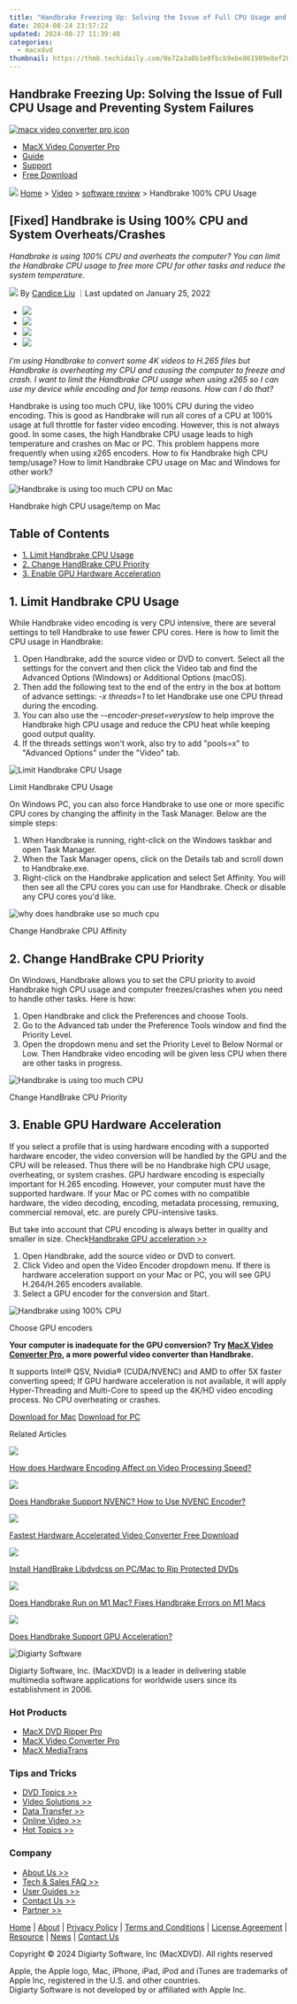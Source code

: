 ```yaml
---
title: "Handbrake Freezing Up: Solving the Issue of Full CPU Usage and Preventing System Failures"
date: 2024-08-24 23:57:22
updated: 2024-08-27 11:39:40
categories:
  - macxdvd
thumbnail: https://thmb.techidaily.com/0e72a3a0b1e0fbcb9ebe861989e8ef2804120ce5c4aff1602144d59f4707b3ef.jpg
---
```


## Handbrake Freezing Up: Solving the Issue of Full CPU Usage and Preventing System Failures

[![macx video converter pro icon](https://www.macxdvd.com/mac-dvd-video-converter-how-to/../image-style/new-seo/icon11.png)](https://tools.techidaily.com/macxdvd/products/)

* [MacX Video Converter Pro](https://tools.techidaily.com/macxdvd/products/)
* [Guide](https://tools.techidaily.com/macxdvd/products/)
* [Support](https://tools.techidaily.com/macxdvd/products/)
* [Free Download](https://tools.techidaily.com/macxdvd/products/)



![](https://www.macxdvd.com/mac-dvd-video-converter-how-to/../image-style/new-seo/icon7.png) [Home](https://tools.techidaily.com/macxdvd/products/) \> [Video](https://tools.techidaily.com/macxdvd/products/) \> [software review](https://tools.techidaily.com/macxdvd/products/) \> Handbrake 100% CPU Usage

## \[Fixed\] Handbrake is Using 100% CPU and System Overheats/Crashes



_Handbrake is using 100% CPU and overheats the computer? You can limit the Handbrake CPU usage to free more CPU for other tasks and reduce the system temperature._ 

![](https://www.macxdvd.com/mac-dvd-video-converter-how-to/../image-style/new-seo/icon6.png) By [Candice Liu](https://tools.techidaily.com/macxdvd/products/) ｜Last updated on January 25, 2022 

* [![](https://www.macxdvd.com/mac-dvd-video-converter-how-to/../image-style/new-seo/share-fa.jpg)](https://www.facebook.com/sharer/sharer.php?u=https://www.macxdvd.com/mac-dvd-video-converter-how-to/handbrake-high-cpu-usage.htm)
* [![](https://www.macxdvd.com/mac-dvd-video-converter-how-to/../image-style/new-seo/share-tw.jpg)](https://twitter.com/intent/tweet?url=https://www.macxdvd.com/mac-dvd-video-converter-how-to/handbrake-high-cpu-usage.htm)
* [![](https://www.macxdvd.com/mac-dvd-video-converter-how-to/../image-style/new-seo/share-email.jpg)](https://www.macxdvd.com/mac-dvd-video-converter-how-to/mailto:info@example.com?&subject=&body=https://www.macxdvd.com/mac-dvd-video-converter-how-to/handbrake-high-cpu-usage.htm)
* [![](https://www.macxdvd.com/mac-dvd-video-converter-how-to/../image-style/new-seo/share-in.jpg)](https://www.linkedin.com/shareArticle?mini=true&url=https://www.macxdvd.com/mac-dvd-video-converter-how-to/handbrake-high-cpu-usage.htm&title=&summary=https://www.macxdvd.com/mac-dvd-video-converter-how-to/handbrake-high-cpu-usage.htm&source=)

_I’m using Handbrake to convert some 4K videos to H.265 files but Handbrake is overheating my CPU and causing the computer to freeze and crash. I want to limit the Handbrake CPU usage when using x265 so I can use my device while encoding and for temp reasons. How can I do that?_

Handbrake is using too much CPU, like 100% CPU during the video encoding. This is good as Handbrake will run all cores of a CPU at 100% usage at full throttle for faster video encoding. However, this is not always good. In some cases, the high Handbrake CPU usage leads to high temperature and crashes on Mac or PC. This problem happens more frequently when using x265 encoders. How to fix Handbrake high CPU temp/usage? How to limit Handbrake CPU usage on Mac and Windows for other work? 

![Handbrake is using too much CPU on Mac](https://www.macxdvd.com/mac-dvd-video-converter-how-to/article-image/hb-high-cpu.jpg) 

Handbrake high CPU usage/temp on Mac

## Table of Contents

* [1\. Limit Handbrake CPU Usage](https://tools.techidaily.com/macxdvd/products/)
* [2\. Change HandBrake CPU Priority](https://tools.techidaily.com/macxdvd/products/)
* [3\. Enable GPU Hardware Acceleration](https://tools.techidaily.com/macxdvd/products/)

## 1\. Limit Handbrake CPU Usage 

While Handbrake video encoding is very CPU intensive, there are several settings to tell Handbrake to use fewer CPU cores. Here is how to limit the CPU usage in Handbrake:

1. Open Handbrake, add the source video or DVD to convert. Select all the settings for the convert and then click the Video tab and find the Advanced Options (Windows) or Additional Options (macOS).
2. Then add the following text to the end of the entry in the box at bottom of advance settings: _\-x threads=1_ to let Handbrake use one CPU thread during the encoding.
3. You can also use the _\--encoder-preset=veryslow_ to help improve the Handbrake high CPU usage and reduce the CPU heat while keeping good output quality.
4. If the threads settings won't work, also try to add "pools=x" to "Advanced Options" under the "Video" tab.

![Limit Handbrake CPU Usage](https://www.macxdvd.com/mac-dvd-video-converter-how-to/article-image/handbrake-cpu-limit.jpg) 

Limit Handbrake CPU Usage

On Windows PC, you can also force Handbrake to use one or more specific CPU cores by changing the affinity in the Task Manager. Below are the simple steps: 

1. When Handbrake is running, right-click on the Windows taskbar and open Task Manager.
2. When the Task Manager opens, click on the Details tab and scroll down to Handbrake.exe.
3. Right-click on the Handbrake application and select Set Affinity.
 You will then see all the CPU cores you can use for Handbrake. Check or disable any CPU cores you'd like. 

![why does handbrake use so much cpu](https://www.macxdvd.com/mac-dvd-video-converter-how-to/article-image/handbrake-cpu-pc.jpg) 

Change Handbrake CPU Affinity 

## 2\. Change HandBrake CPU Priority 

On Windows, Handbrake allows you to set the CPU priority to avoid Handbrake high CPU usage and computer freezes/crashes when you need to handle other tasks. Here is how: 

1. Open Handbrake and click the Preferences and choose Tools.
2. Go to the Advanced tab under the Preference Tools window and find the Priority Level.
3. Open the dropdown menu and set the Priority Level to Below Normal or Low. Then Handbrake video encoding will be given less CPU when there are other tasks in progress.

![Handbrake is using too much CPU](https://www.macxdvd.com/mac-dvd-video-converter-how-to/article-image/hb-cpu-priority.jpg) 

Change HandBrake CPU Priority 

## 3\. Enable GPU Hardware Acceleration 

If you select a profile that is using hardware encoding with a supported hardware encoder, the video conversion will be handled by the GPU and the CPU will be released. Thus there will be no Handbrake high CPU usage, overheating, or system crashes. GPU hardware encoding is especially important for H.265 encoding. However, your computer must have the supported hardware. If your Mac or PC comes with no compatible hardware, the video decoding, encoding, metadata processing, remuxing, commercial removal, etc. are purely CPU-intensive tasks. 

But take into account that CPU encoding is always better in quality and smaller in size. Check[Handbrake GPU acceleration >>](https://tools.techidaily.com/macxdvd/products/)

1. Open Handbrake, add the source video or DVD to convert.
2. Click Video and open the Video Encoder dropdown menu. If there is hardware acceleration support on your Mac or PC, you will see GPU H.264/H.265 encoders available.
3. Select a GPU encoder for the conversion and Start.

![Handbrake using 100% CPU](https://www.macxdvd.com/mac-dvd-video-converter-how-to/article-image/hb-gpu.jpg) 

Choose GPU encoders

**Your computer is inadequate for the GPU conversion? Try [MacX Video Converter Pro](https://tools.techidaily.com/macxdvd/products/), a more powerful video converter than Handbrake.** 

It supports Intel® QSV, Nvidia® (CUDA/NVENC) and AMD to offer 5X faster converting speed; If GPU hardware acceleration is not available, it will apply Hyper-Threading and Multi-Core to speed up the 4K/HD video encoding process. No CPU overheating or crashes. 

[Download for Mac](https://tools.techidaily.com/macxdvd/products/) [Download for PC](https://tools.techidaily.com/macxdvd/products/) 



Related Articles

![](https://www.macxdvd.com/mac-dvd-video-converter-how-to/../image-style/new-seo/pic7.jpg)

[How does Hardware Encoding Affect on Video Processing Speed?](https://tools.techidaily.com/macxdvd/products/) 

![](https://www.macxdvd.com/mac-dvd-video-converter-how-to/../image-style/new-seo/pic6.jpg)

[Does Handbrake Support NVENC? How to Use NVENC Encoder?](https://tools.techidaily.com/macxdvd/products/) 

![](https://www.macxdvd.com/mac-dvd-video-converter-how-to/../image-style/new-seo/pic5.jpg)

[Fastest Hardware Accelerated Video Converter Free Download](https://tools.techidaily.com/macxdvd/products/) 

![](https://www.macxdvd.com/mac-dvd-video-converter-how-to/../image-style/new-seo/pic4.jpg)

[Install HandBrake Libdvdcss on PC/Mac to Rip Protected DVDs](https://tools.techidaily.com/macxdvd/products/) 

![](https://www.macxdvd.com/mac-dvd-video-converter-how-to/../image-style/new-seo/pic3.jpg)

[Does Handbrake Run on M1 Mac? Fixes Handbrake Errors on M1 Macs](https://tools.techidaily.com/macxdvd/products/) 

![](https://www.macxdvd.com/mac-dvd-video-converter-how-to/../image-style/new-seo/pic2.jpg)

[Does Handbrake Support GPU Acceleration?](https://tools.techidaily.com/macxdvd/products/) 



![Digiarty Software](https://www.macxdvd.com/mac-dvd-video-converter-how-to/../icon/logo.png) 

Digiarty Software, Inc. (MacXDVD) is a leader in delivering stable multimedia software applications for worldwide users since its establishment in 2006.

### Hot Products

* [MacX DVD Ripper Pro](https://tools.techidaily.com/macxdvd/products/)
* [MacX Video Converter Pro](https://tools.techidaily.com/macxdvd/products/)
* [MacX MediaTrans](https://tools.techidaily.com/macxdvd/products/)

### Tips and Tricks

* [DVD Topics >>](https://tools.techidaily.com/macxdvd/products/)
* [Video Solutions >>](https://tools.techidaily.com/macxdvd/products/)
* [Data Transfer >>](https://tools.techidaily.com/macxdvd/products/)
* [Online Video >>](https://tools.techidaily.com/macxdvd/products/)
* [Hot Topics >>](https://tools.techidaily.com/macxdvd/products/)

### Company

* [About Us >>](https://tools.techidaily.com/macxdvd/products/)
* [Tech & Sales FAQ >>](https://tools.techidaily.com/macxdvd/products/)
* [User Guides >>](https://tools.techidaily.com/macxdvd/products/)
* [Contact Us >>](https://tools.techidaily.com/macxdvd/products/)
* [Partner >>](https://tools.techidaily.com/macxdvd/products/)



[Home](https://tools.techidaily.com/macxdvd/products/) | [About](https://tools.techidaily.com/macxdvd/products/) | [Privacy Policy](https://tools.techidaily.com/macxdvd/products/) | [Terms and Conditions](https://tools.techidaily.com/macxdvd/products/) | [License Agreement](https://tools.techidaily.com/macxdvd/products/) | [Resource](https://tools.techidaily.com/macxdvd/products/) | [News](https://tools.techidaily.com/macxdvd/products/) | [Contact Us](https://tools.techidaily.com/macxdvd/products/)

Copyright © 2024 Digiarty Software, Inc (MacXDVD). All rights reserved

Apple, the Apple logo, Mac, iPhone, iPad, iPod and iTunes are trademarks of Apple Inc, registered in the U.S. and other countries.  
Digiarty Software is not developed by or affiliated with Apple Inc.

<ins class="adsbygoogle"
     style="display:block"
     data-ad-format="autorelaxed"
     data-ad-client="ca-pub-7571918770474297"
     data-ad-slot="1223367746"></ins>



<ins class="adsbygoogle"
     style="display:block"
     data-ad-client="ca-pub-7571918770474297"
     data-ad-slot="8358498916"
     data-ad-format="auto"
     data-full-width-responsive="true"></ins>
